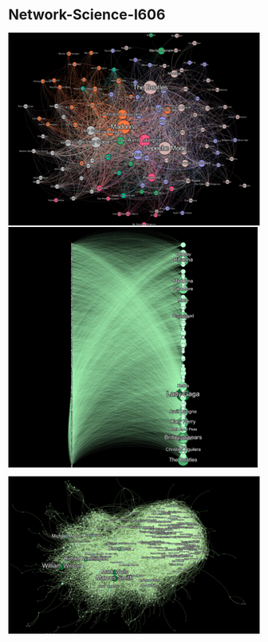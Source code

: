 # Network-Science-I606

<img src="./data/images/artist_artist.png" alt="drawing" width="800"/>

<img src="./data/images/user_artist.png" alt="drawing" width="500"/>

![alt text](./data/images/friendship.png "Title")
